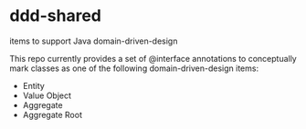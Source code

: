 # ddd-shared
items to support Java domain-driven-design 

This repo currently provides a set of @interface annotations to conceptually mark classes as one of the following domain-driven-design items: 

- Entity
- Value Object
- Aggregate
- Aggregate Root
